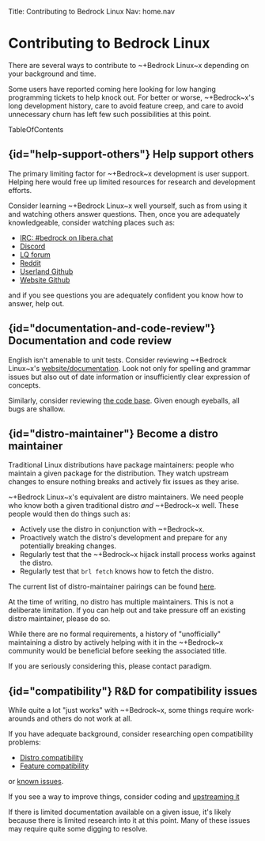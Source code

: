 Title: Contributing to Bedrock Linux
Nav:   home.nav

# Contributing to Bedrock Linux

There are several ways to contribute to ~+Bedrock Linux~x depending on your
background and time.

Some users have reported coming here looking for low hanging programming
tickets to help knock out.  For better or worse, ~+Bedrock~x's long development
history, care to avoid feature creep, and care to avoid unnecessary churn has
left few such possibilities at this point.

TableOfContents

## {id="help-support-others"} Help support others

The primary limiting factor for ~+Bedrock~x development is user support.
Helping here would free up limited resources for research and development
efforts.

Consider learning ~+Bedrock Linux~x well yourself, such as from using it and
watching others answer questions.  Then, once you are adequately knowledgeable,
consider watching places such as:

- [IRC: #bedrock on libera.chat](https://libera.chat)
- [Discord](https://invite.gg/bedrocklinux)
- [LQ forum](http://www.linuxquestions.org/questions/bedrock-linux-118/)
- [Reddit](http://reddit.com/r/bedrocklinux)
- [Userland Github](https://github.com/bedrocklinux/bedrocklinux-userland)
- [Website Github](https://github.com/bedrocklinux/bedrocklinux-website)

and if you see questions you are adequately confident you know how to answer,
help out.

## {id="documentation-and-code-review"} Documentation and code review

English isn't amenable to unit tests.  Consider reviewing ~+Bedrock Linux~x's
[website/documentation](https://github.com/bedrocklinux/bedrocklinux-website).
Look not only for spelling and grammar issues but also out of date information
or insufficiently clear expression of concepts.

Similarly, consider reviewing [the code
base](https://github.com/bedrocklinux/bedrocklinux-userland).  Given enough
eyeballs, all bugs are shallow.

## {id="distro-maintainer"} Become a distro maintainer

Traditional Linux distributions have package maintainers: people who maintain a
given package for the distribution.  They watch upstream changes to ensure
nothing breaks and actively fix issues as they arise.

~+Bedrock Linux~x's equivalent are distro maintainers.  We need people who know
both a given traditional distro *and* ~+Bedrock~x well.  These people would
then do things such as:

- Actively use the distro in conjunction with ~+Bedrock~x.
- Proactively watch the distro's development and prepare for any potentially
  breaking changes.
- Regularly test that the ~+Bedrock~x hijack install process works against the
  distro.
- Regularly test that `brl fetch` knows how to fetch the distro.

The current list of distro-maintainer pairings can be found
[here](0.7/distro-support.html).

At the time of writing, no distro has multiple maintainers.  This is not a
deliberate limitation.  If you can help out and take pressure off an existing
distro maintainer, please do so.

While there are no formal requirements, a history of "unofficially" maintaining
a distro by actively helping with it in the ~+Bedrock~x community would be
beneficial before seeking the associated title.

If you are seriously considering this, please contact paradigm.

## {id="compatibility"} R&D for compatibility issues

While quite a lot "just works" with ~+Bedrock~x, some things require
work-arounds and others do not work at all.

If you have adequate background, consider researching open compatibility
problems:

- [Distro compatibility](0.7/distro-compatibility.html)
- [Feature compatibility](0.7/feature-compatibility.html)

or [known issues](0.7/known-issues.html).

If you see a way to improve things, consider coding and [upstreaming
it](https://github.com/bedrocklinux/bedrocklinux-userland)

If there is limited documentation available on a given issue, it's likely
because there is limited research into it at this point.  Many of these issues
may require quite some digging to resolve.
